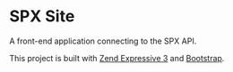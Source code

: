# SPX Site

A front-end application connecting to the SPX API.

This project is built with [Zend Expressive 3](https://docs.zendframework.com/zend-expressive/) and
[Bootstrap](https://getbootstrap.com/).



